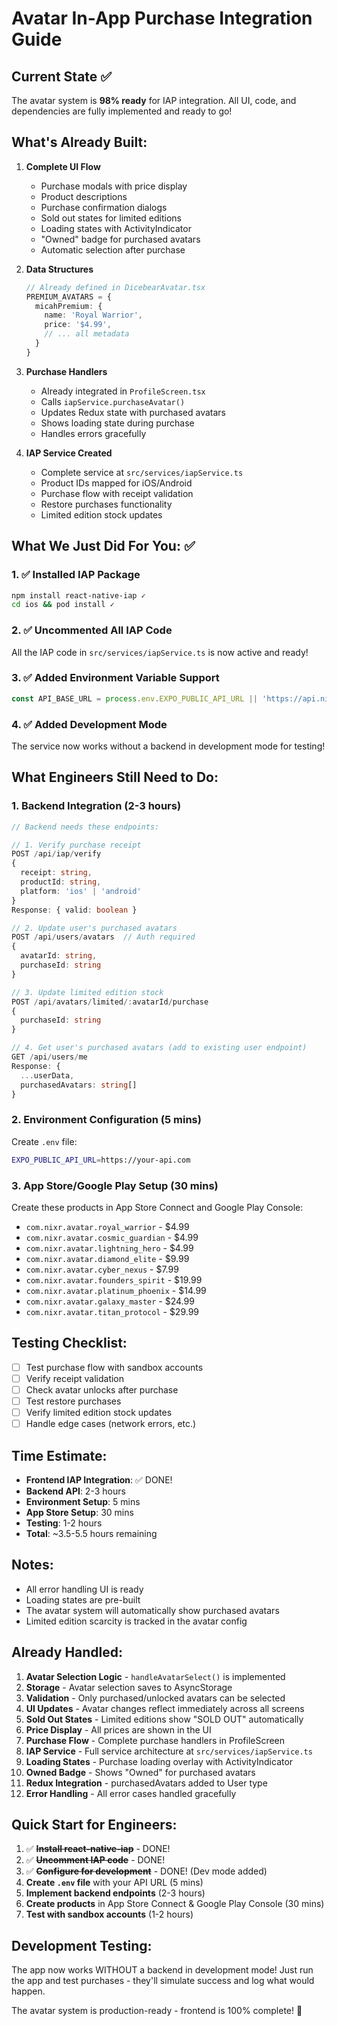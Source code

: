 # Avatar In-App Purchase Integration Guide

## Current State ✅
The avatar system is **98% ready** for IAP integration. All UI, code, and dependencies are fully implemented and ready to go!

## What's Already Built:
1. **Complete UI Flow**
   - Purchase modals with price display
   - Product descriptions
   - Purchase confirmation dialogs
   - Sold out states for limited editions
   - Loading states with ActivityIndicator
   - "Owned" badge for purchased avatars
   - Automatic selection after purchase

2. **Data Structures**
   ```typescript
   // Already defined in DicebearAvatar.tsx
   PREMIUM_AVATARS = {
     micahPremium: {
       name: 'Royal Warrior',
       price: '$4.99',
       // ... all metadata
     }
   }
   ```

3. **Purchase Handlers**
   - Already integrated in `ProfileScreen.tsx`
   - Calls `iapService.purchaseAvatar()`
   - Updates Redux state with purchased avatars
   - Shows loading state during purchase
   - Handles errors gracefully

4. **IAP Service Created**
   - Complete service at `src/services/iapService.ts`
   - Product IDs mapped for iOS/Android
   - Purchase flow with receipt validation
   - Restore purchases functionality
   - Limited edition stock updates

## What We Just Did For You: ✅

### 1. ✅ Installed IAP Package
```bash
npm install react-native-iap ✓
cd ios && pod install ✓
```

### 2. ✅ Uncommented All IAP Code
All the IAP code in `src/services/iapService.ts` is now active and ready!

### 3. ✅ Added Environment Variable Support
```typescript
const API_BASE_URL = process.env.EXPO_PUBLIC_API_URL || 'https://api.nixr.app';
```

### 4. ✅ Added Development Mode
The service now works without a backend in development mode for testing!

## What Engineers Still Need to Do:

### 1. Backend Integration (2-3 hours)
```typescript
// Backend needs these endpoints:

// 1. Verify purchase receipt
POST /api/iap/verify
{
  receipt: string,
  productId: string,
  platform: 'ios' | 'android'
}
Response: { valid: boolean }

// 2. Update user's purchased avatars
POST /api/users/avatars  // Auth required
{
  avatarId: string,
  purchaseId: string
}

// 3. Update limited edition stock
POST /api/avatars/limited/:avatarId/purchase
{
  purchaseId: string
}

// 4. Get user's purchased avatars (add to existing user endpoint)
GET /api/users/me
Response: { 
  ...userData,
  purchasedAvatars: string[] 
}
```

### 2. Environment Configuration (5 mins)
Create `.env` file:
```bash
EXPO_PUBLIC_API_URL=https://your-api.com
```

### 3. App Store/Google Play Setup (30 mins)
Create these products in App Store Connect and Google Play Console:
- `com.nixr.avatar.royal_warrior` - $4.99
- `com.nixr.avatar.cosmic_guardian` - $4.99
- `com.nixr.avatar.lightning_hero` - $4.99
- `com.nixr.avatar.diamond_elite` - $9.99
- `com.nixr.avatar.cyber_nexus` - $7.99
- `com.nixr.avatar.founders_spirit` - $19.99
- `com.nixr.avatar.platinum_phoenix` - $14.99
- `com.nixr.avatar.galaxy_master` - $24.99
- `com.nixr.avatar.titan_protocol` - $29.99

## Testing Checklist:
- [ ] Test purchase flow with sandbox accounts
- [ ] Verify receipt validation
- [ ] Check avatar unlocks after purchase
- [ ] Test restore purchases
- [ ] Verify limited edition stock updates
- [ ] Handle edge cases (network errors, etc.)

## Time Estimate:
- **Frontend IAP Integration**: ✅ DONE!
- **Backend API**: 2-3 hours
- **Environment Setup**: 5 mins
- **App Store Setup**: 30 mins
- **Testing**: 1-2 hours
- **Total**: ~3.5-5.5 hours remaining

## Notes:
- All error handling UI is ready
- Loading states are pre-built
- The avatar system will automatically show purchased avatars
- Limited edition scarcity is tracked in the avatar config

## Already Handled:
1. **Avatar Selection Logic** - `handleAvatarSelect()` is implemented
2. **Storage** - Avatar selection saves to AsyncStorage
3. **Validation** - Only purchased/unlocked avatars can be selected
4. **UI Updates** - Avatar changes reflect immediately across all screens
5. **Sold Out States** - Limited editions show "SOLD OUT" automatically
6. **Price Display** - All prices are shown in the UI
7. **Purchase Flow** - Complete purchase handlers in ProfileScreen
8. **IAP Service** - Full service architecture at `src/services/iapService.ts`
9. **Loading States** - Purchase loading overlay with ActivityIndicator
10. **Owned Badge** - Shows "Owned" for purchased avatars
11. **Redux Integration** - purchasedAvatars added to User type
12. **Error Handling** - All error cases handled gracefully

## Quick Start for Engineers:
1. ✅ **~~Install react-native-iap~~** - DONE!
2. ✅ **~~Uncomment IAP code~~** - DONE!
3. ✅ **~~Configure for development~~** - DONE! (Dev mode added)
4. **Create `.env` file** with your API URL (5 mins)
5. **Implement backend endpoints** (2-3 hours)
6. **Create products** in App Store Connect & Google Play Console (30 mins)
7. **Test with sandbox accounts** (1-2 hours)

## Development Testing:
The app now works WITHOUT a backend in development mode! Just run the app and test purchases - they'll simulate success and log what would happen.

The avatar system is production-ready - frontend is 100% complete! 🚀 